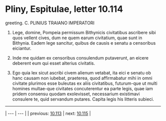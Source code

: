 # Pliny, Espitulae, letter 10.114

greeting. C. PLINIUS TRAIANO IMPERATORI



1. Lege, domine, Pompeia permissum Bithynicis civitatibus ascribere sibi quos vellent cives, dum ne quem earum civitatium, quae sunt in Bithynia. Eadem lege sancitur, quibus de causis e senatu a censoribus eiciantur.



2. Inde me quidam ex censoribus consulendum putaverunt, an eicere deberent eum qui esset alterius civitatis.



3. Ego quia lex sicut ascribi civem alienum vetabat, ita eici e senatu ob hanc causam non iubebat, praeterea, quod affirmabatur mihi in omni civitate plurimos esse buleutas ex aliis civitatibus, futurum-que ut multi homines multae-que civitates concuterentur ea parte legis, quae iam pridem consensu quodam exolevisset, necessarium existimavi consulere te, quid servandum putares. Capita legis his litteris subieci.



---

| --- | --- |
| previous: [10.113](../10.113/) | next: [10.115](../10.115/) |